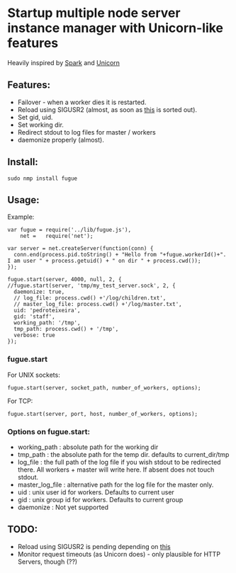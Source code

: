 # Startup multiple node server instance manager with Unicorn-like features

Heavily inspired by [Spark](http://github.com/senchalabs/spark) and [Unicorn](http://unicorn.bogomips.org/)

## Features:

* Failover -  when a worker dies it is restarted.
* Reload using SIGUSR2 (almost, as soon as [this](http://groups.google.com/group/nodejs/browse_thread/thread/eb3ba019e6dbec70) is sorted out).
* Set gid, uid.
* Set working dir.
* Redirect stdout to log files for master / workers
* daemonize properly (almost).

## Install:

    sudo nmp install fugue

## Usage:

Example:

    var fugue = require('../lib/fugue.js'),
        net =   require('net');

    var server = net.createServer(function(conn) {
      conn.end(process.pid.toString() + "Hello from "+fugue.workerId()+". I am user " + process.getuid() + " on dir " + process.cwd());
    });

    fugue.start(server, 4000, null, 2, {
    //fugue.start(server, 'tmp/my_test_server.sock', 2, {
      daemonize: true,
      // log_file: process.cwd() +'/log/children.txt',
      // master_log_file: process.cwd() +'/log/master.txt',
      uid: 'pedroteixeira',
      gid: 'staff',
      working_path: '/tmp',
      tmp_path: process.cwd() + '/tmp',
      verbose: true
    });

### fugue.start

For UNIX sockets:

    fugue.start(server, socket_path, number_of_workers, options);
    
For TCP:

    fugue.start(server, port, host, number_of_workers, options);

### Options on fugue.start:

* working_path : absolute path for the working dir
* tmp_path : the absolute path for the temp dir. defaults to current_dir/tmp
* log_file : the full path of the log file if you wish stdout to be redirected there. All workers + master will write here. If absent does not touch stdout.
* master_log_file : alternative path for the log file for the master only.
* uid : unix user id for workers. Defaults to current user
* gid : unix group id for workers. Defaults to current group
* daemonize : Not yet supported

## TODO:

* Reload using SIGUSR2 is pending depending on [this](http://groups.google.com/group/nodejs/browse_thread/thread/eb3ba019e6dbec70)
* Monitor request timeouts (as Unicorn does) - only plausible for HTTP Servers, though (??)

